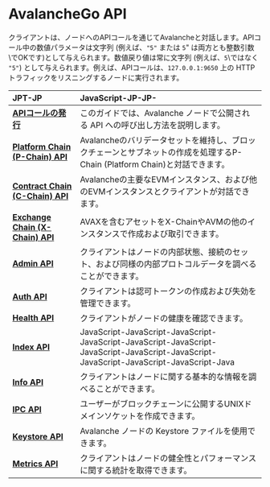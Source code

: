 # AvalancheGo API

クライアントは、ノードへのAPIコールを通じてAvalancheと対話します。APIコール中の数値パラメータは文字列 \(例えば、`"5"` または `5`" は両方とも整数引数\でOKです)として与えられます。数値戻り値は常に文字列 \(例えば、`5`\ではなく `"5"`) として与えられます。例えば、APIコールは、`127.0.0.1:9650` 上の HTTP トラフィックをリスニングするノードに実行されます。

| JPT-JP | JavaScript-JP-JP- |
| :--- | :--- |
| [**APIコールの発行**](issuing-api-calls.md) | このガイドでは、Avalanche ノードで公開される API への呼び出し方法を説明します。 |
| [**Platform Chain \(P-Chain\) API**](platform-chain-p-chain-api.md) | Avalancheのバリデータセットを維持し、ブロックチェーンとサブネットの作成を処理するP-Chain \(Platform Chain\)と対話できます。 |
| [**Contract Chain \(C-Chain\) API**](contract-chain-c-chain-api.md) | Avalancheの主要なEVMインスタンス、および他のEVMインスタンスとクライアントが対話できます。 |
| [**Exchange Chain \(X-Chain\) API**](exchange-chain-x-chain-api.md) | AVAXを含むアセットをX-ChainやAVMの他のインスタンスで作成および取引できます。 |
| [**Admin API**](admin-api.md) | クライアントはノードの内部状態、接続のセット、および同様の内部プロトコルデータを調べることができます。 |
| [**Auth API**](auth-api.md) | クライアントは認可トークンの作成および失効を管理できます。 |
| [**Health API**](health-api.md) | クライアントがノードの健康を確認できます。 |
| [**Index API**](index-api.md) | JavaScript-JavaScript-JavaScript-JavaScript-JavaScript-JavaScript-JavaScript-JavaScript-JavaScript-JavaScript-JavaScript-JavaScript-Java |
| [**Info API**](info-api.md) | クライアントはノードに関する基本的な情報を調べることができます。 |
| [**IPC API**](ipc-api.md) | ユーザーがブロックチェーンに公開するUNIXドメインソケットを作成できます。 |
| [**Keystore API**](keystore-api.md) | Avalanche ノードの Keystore ファイルを使用できます。 |
| [**Metrics API**](metrics-api.md) | クライアントはノードの健全性とパフォーマンスに関する統計を取得できます。 |



